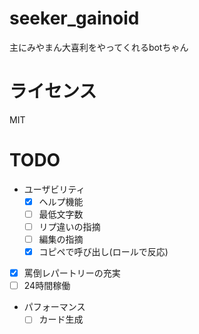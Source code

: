 # seeker_gainoid
主にみやまん大喜利をやってくれるbotちゃん

# ライセンス

MIT

# TODO
* ユーザビリティ
    * [x] ヘルプ機能
    * [ ] 最低文字数
    * [ ] リプ違いの指摘
    * [ ] 編集の指摘
    * [x] コピペで呼び出し(ロールで反応)
* [x] 罵倒レパートリーの充実
* [ ] 24時間稼働
* パフォーマンス
    * [ ] カード生成
